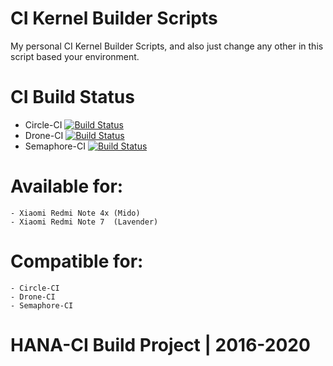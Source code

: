 # CI Kernel Builder Scripts

My personal CI Kernel Builder Scripts, and also just change any other in this script based your environment. 

# CI Build Status
- Circle-CI	[![Build Status](https://circleci.com/gh/Nicklas373/build_kernel.svg?style=svg)](https://circleci.com/gh/Nicklas373/build_kernel)
- Drone-CI	[![Build Status](https://cloud.drone.io/api/badges/drone-mirror/Drone-CI/status.svg)](https://cloud.drone.io/drone-mirror/Drone-CI)
- Semaphore-CI	[![Build Status](https://nicklas373.semaphoreci.com/badges/Semaphore-CI/branches/setup-semaphore.svg)](https://nicklas373.semaphoreci.com/badges/Semaphore-CI/branches/setup-semaphore.svg)

# Available for:
	- Xiaomi Redmi Note 4x (Mido)
	- Xiaomi Redmi Note 7  (Lavender)

# Compatible for:
	- Circle-CI
	- Drone-CI
	- Semaphore-CI

# HANA-CI Build Project | 2016-2020
